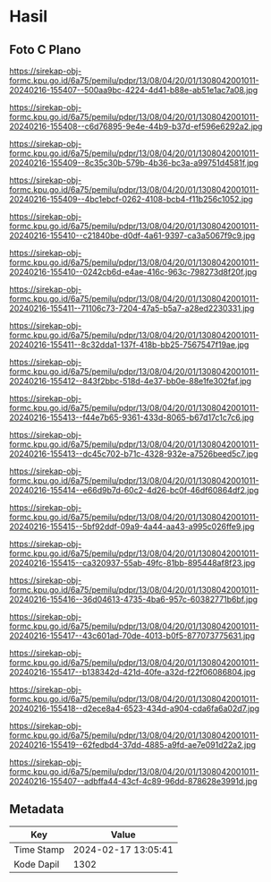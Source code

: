 # Hasil

## Foto C Plano

https://sirekap-obj-formc.kpu.go.id/6a75/pemilu/pdpr/13/08/04/20/01/1308042001011-20240216-155407--500aa9bc-4224-4d41-b88e-ab51e1ac7a08.jpg

https://sirekap-obj-formc.kpu.go.id/6a75/pemilu/pdpr/13/08/04/20/01/1308042001011-20240216-155408--c6d76895-9e4e-44b9-b37d-ef596e6292a2.jpg

https://sirekap-obj-formc.kpu.go.id/6a75/pemilu/pdpr/13/08/04/20/01/1308042001011-20240216-155409--8c35c30b-579b-4b36-bc3a-a99751d4581f.jpg

https://sirekap-obj-formc.kpu.go.id/6a75/pemilu/pdpr/13/08/04/20/01/1308042001011-20240216-155409--4bc1ebcf-0262-4108-bcb4-f11b256c1052.jpg

https://sirekap-obj-formc.kpu.go.id/6a75/pemilu/pdpr/13/08/04/20/01/1308042001011-20240216-155410--c21840be-d0df-4a61-9397-ca3a5067f9c9.jpg

https://sirekap-obj-formc.kpu.go.id/6a75/pemilu/pdpr/13/08/04/20/01/1308042001011-20240216-155410--0242cb6d-e4ae-416c-963c-798273d8f20f.jpg

https://sirekap-obj-formc.kpu.go.id/6a75/pemilu/pdpr/13/08/04/20/01/1308042001011-20240216-155411--71106c73-7204-47a5-b5a7-a28ed2230331.jpg

https://sirekap-obj-formc.kpu.go.id/6a75/pemilu/pdpr/13/08/04/20/01/1308042001011-20240216-155411--8c32dda1-137f-418b-bb25-7567547f19ae.jpg

https://sirekap-obj-formc.kpu.go.id/6a75/pemilu/pdpr/13/08/04/20/01/1308042001011-20240216-155412--843f2bbc-518d-4e37-bb0e-88e1fe302faf.jpg

https://sirekap-obj-formc.kpu.go.id/6a75/pemilu/pdpr/13/08/04/20/01/1308042001011-20240216-155413--f44e7b65-9361-433d-8065-b67d17c1c7c6.jpg

https://sirekap-obj-formc.kpu.go.id/6a75/pemilu/pdpr/13/08/04/20/01/1308042001011-20240216-155413--dc45c702-b71c-4328-932e-a7526beed5c7.jpg

https://sirekap-obj-formc.kpu.go.id/6a75/pemilu/pdpr/13/08/04/20/01/1308042001011-20240216-155414--e66d9b7d-60c2-4d26-bc0f-46df60864df2.jpg

https://sirekap-obj-formc.kpu.go.id/6a75/pemilu/pdpr/13/08/04/20/01/1308042001011-20240216-155415--5bf92ddf-09a9-4a44-aa43-a995c026ffe9.jpg

https://sirekap-obj-formc.kpu.go.id/6a75/pemilu/pdpr/13/08/04/20/01/1308042001011-20240216-155415--ca320937-55ab-49fc-81bb-895448af8f23.jpg

https://sirekap-obj-formc.kpu.go.id/6a75/pemilu/pdpr/13/08/04/20/01/1308042001011-20240216-155416--36d04613-4735-4ba6-957c-60382771b6bf.jpg

https://sirekap-obj-formc.kpu.go.id/6a75/pemilu/pdpr/13/08/04/20/01/1308042001011-20240216-155417--43c601ad-70de-4013-b0f5-877073775631.jpg

https://sirekap-obj-formc.kpu.go.id/6a75/pemilu/pdpr/13/08/04/20/01/1308042001011-20240216-155417--b138342d-421d-40fe-a32d-f22f06086804.jpg

https://sirekap-obj-formc.kpu.go.id/6a75/pemilu/pdpr/13/08/04/20/01/1308042001011-20240216-155418--d2ece8a4-6523-434d-a904-cda6fa6a02d7.jpg

https://sirekap-obj-formc.kpu.go.id/6a75/pemilu/pdpr/13/08/04/20/01/1308042001011-20240216-155419--62fedbd4-37dd-4885-a9fd-ae7e091d22a2.jpg

https://sirekap-obj-formc.kpu.go.id/6a75/pemilu/pdpr/13/08/04/20/01/1308042001011-20240216-155407--adbffa44-43cf-4c89-96dd-878628e3991d.jpg


## Metadata

| Key        | Value               |
| ---------- | ------------------- |
| Time Stamp | 2024-02-17 13:05:41 |
| Kode Dapil | 1302                |



